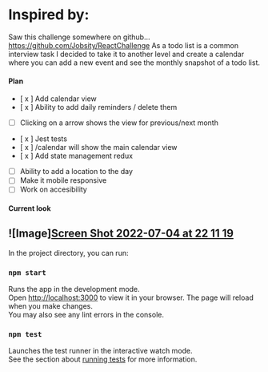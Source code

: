 # Inspired by:
Saw this challenge somewhere on github... https://github.com/Jobsity/ReactChallenge
As a todo list is a common interview task I decided to take it to another level and create a calendar where you can add a new event and see the monthly snapshot of a todo list.


#### Plan

- [ x ] Add calendar view
- [ x ] Ability to add daily reminders / delete them
- [ ] Clicking on a arrow shows the view for previous/next month
- [ x ] Jest tests
- [ x ] /calendar will show the main calendar view
- [ x ] Add state management redux
- [ ] Ability to add a location to the day
- [ ] Make it mobile responsive
- [ ] Work on accesibility

#### Current look

## ![Image][Screen Shot 2022-07-04 at 22 11 19](https://user-images.githubusercontent.com/34060186/177212437-f2e04d36-0ce0-433b-8ba1-3ca9f0ac203f.png)

In the project directory, you can run:
### `npm start`
Runs the app in the development mode.\
Open [http://localhost:3000](http://localhost:3000) to view it in your browser.
The page will reload when you make changes.\
You may also see any lint errors in the console.
### `npm test`
Launches the test runner in the interactive watch mode.\
See the section about [running tests](https://facebook.github.io/create-react-app/docs/running-tests) for more information.

